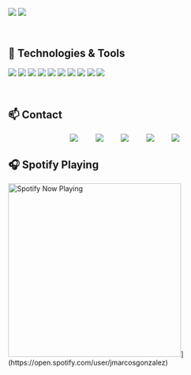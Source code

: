 <p>
  <img src="https://github-readme-stats.vercel.app/api?username=jmarcosg&show_icons=true&hide_border=false&line_height=20&title_color=f69673&icon_color=1b93c9&show_owner=true"/>
  
  <img src="https://github-readme-stats.vercel.app/api/top-langs/?username=jmarcosg&layout=compact&theme=buefy"/>
</p>

<br/>
<h2 align="justify">🔧 Technologies & Tools</h2>
<p>
    <img src="https://img.shields.io/static/v1?style=for-the-badge&message=VS+Code&color=007ACC&logo=Visual+Studio+Code&logoColor=FFFFFF&label="/>
    <img src="https://img.shields.io/static/v1?style=for-the-badge&message=GitHub&color=181717&logo=GitHub&logoColor=FFFFFF&label="/>
    <img src="https://img.shields.io/static/v1?style=for-the-badge&message=Git&color=F05032&logo=Git&logoColor=FFFFFF&label="/>
    <img src="https://img.shields.io/static/v1?style=for-the-badge&message=Trello&color=0079BF&logo=Trello&logoColor=FFFFFF&label="/>
    <img src="https://img.shields.io/static/v1?style=for-the-badge&message=Slack&color=E01563&logo=Slack&logoColor=FFFFFF&label="/>
    <img src="https://img.shields.io/static/v1?style=for-the-badge&message=MySQL&color=F29111&logo=MySQL&logoColor=FFFFFF&label="/>
    <img src="https://img.shields.io/static/v1?style=for-the-badge&message=PHP&color=777BB4&logo=PHP&logoColor=FFFFFF&label="/>
    <img src="https://img.shields.io/static/v1?style=for-the-badge&message=HTML5&color=E34F26&logo=HTML5&logoColor=FFFFFF&label="/>
    <img src="https://img.shields.io/static/v1?style=for-the-badge&message=CSS3&color=1572B6&logo=CSS3&logoColor=FFFFFF&label="/>
    <img src="https://img.shields.io/static/v1?style=for-the-badge&message=JavaScript&color=222222&logo=JavaScript&logoColor=F7DF1E&label="/>
</p>

<br/>
<h2 align="justify">📫 Contact</h2>
<p align='center'>
    <a href="https://www.linkedin.com/in/jmarcosg/"><img src="https://img.shields.io/badge/linkedin-%230077B5.svg?&style=for-the-badge&logo=linkedin&logoColor=white" /></a>&nbsp;&nbsp;&nbsp;&nbsp;&nbsp;&nbsp;&nbsp;&nbsp;
    <a href="mailto:jmarcos.gonzalez94@gmail.com?subject=Hola%20Juanma"><img src="https://img.shields.io/badge/gmail-%23D14836.svg?&style=for-the-badge&logo=gmail&logoColor=white" /></a>&nbsp;&nbsp;&nbsp;&nbsp;&nbsp;&nbsp;&nbsp;&nbsp;
    <a href="https://twitter.com/jmarcosg_"><img src="https://img.shields.io/badge/twitter-%231DA1F2.svg?&style=for-the-badge&logo=twitter&logoColor=white" /></a>&nbsp;&nbsp;&nbsp;&nbsp;&nbsp;&nbsp;&nbsp;&nbsp;
    <a href="https://instagram.com/p/jmarcos.g/"><img src="https://img.shields.io/static/v1?style=for-the-badge&message=Instagram&color=E4405F&logo=Instagram&logoColor=FFFFFF&label=" /></a>&nbsp;&nbsp;&nbsp;&nbsp;&nbsp;&nbsp;&nbsp;&nbsp;
      <a href="https://twitch.tv/kcy0_"><img src="https://img.shields.io/badge/twitch-9146FF.svg?style=for-the-badge&logo=twitch&logoColor=white"/></a>&nbsp;&nbsp;&nbsp;&nbsp;&nbsp;&nbsp;&nbsp;&nbsp;
</p>

<h2>🎧 Spotify Playing</h2>
<img src="https://spotify-now-playing-ten-eta.vercel.app/api/spotify-playing" alt="Spotify Now Playing" width="350" />](https://open.spotify.com/user/jmarcosgonzalez)

